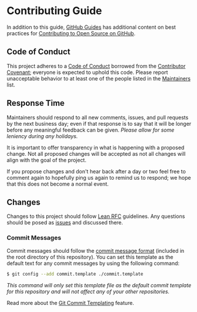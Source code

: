 # Contributing Guide

In addition to this guide, [GitHub Guides] has additional content on best
practices for [Contributing to Open Source on GitHub].


## Code of Conduct

This project adheres to a [Code of Conduct] borrowed from the [Contributor
Covenant]; everyone is expected to uphold this code. Please report unacceptable
behavior to at least one of the people listed in the [Maintainers] list.


## Response Time

Maintainers should respond to all new comments, issues, and pull requests by
the next business day; even if that response is to say that it will be longer
before any meaningful feedback can be given. *Please allow for some leniency
during any holidays.*

It is important to offer transparency in what is happening with a proposed
change. Not all proposed changes will be accepted as not all changes will align
with the goal of the project.

If you propose changes and don't hear back after a day or two feel free to
comment again to hopefully ping us again to remind us to respond; we hope that
this does not become a normal event.


## Changes

Changes to this project should follow [Lean RFC] guidelines. Any questions
should be posed as [issues] and discussed there.


### Commit Messages

Commit messages should follow the [commit message format] (included in the root
directory of this repository). You can set this template as the default text
for any commit messages by using the following command:

```bash
$ git config --add commit.template ./commit.template
```

*This command will only set this template file as the default commit template
for this repository and will not affect any of your other repositories.*

Read more about the [Git Commit Templating] feature.


[Code of Conduct]: CODE_OF_CONDUCT.md
[commit message format]: commit.template
[Contributing Guide]: CONTRIBUTING.md
[Contributing to Open Source on GitHub]: https://guides.github.com/activities/contributing-to-open-source/
[Contributor Covenant]: http://contributor-covenant.org
[Git Commit Templating]: https://git-scm.com/docs/git-commit#git-commit---templateltfilegt
[GitHub Guides]: https://guides.github.com/
[Contributors]: humans.md
[Maintainers]: humans.md
[issues]: https://github.com/kalisjoshua/lean-rfc/issues
[Lean RFC]: rfc/PROCESS.md
